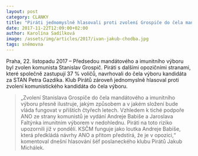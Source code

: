 ```yaml
---
layout: post
category: CLANKY
title: "Piráti jednomyslně hlasovali proti zvolení Grospiče do čela mandátového a imunitního výboru"
date: 2017-11-22T12:09:00+02:00
author: Karolína Sadílková
image: /assets/img/articles/2017/ivan-jakub-chodba.jpg
tags: sněmovna
---
```


Praha, 22. listopadu 2017 – Předsedou mandátového a imunitního výboru byl zvolen komunista Stanislav Grospič. Piráti s dalšími opozičními stranami, které společně zastupují 37 % voličů, navrhovali do čela výboru kandidáta za STAN Petra Gazdíka. Klub Pirátů zároveň jednomyslně hlasoval proti zvolení komunistického kandidáta do čela výboru.
 
> „Zvolení Stanislava Grospiče do čela mandátového a imunitního výboru přesně ilustruje, jakým způsobem a v jakém složení bude vláda fungovat v příštích čtyřech letech. Vzhledem k tiché podpoře ANO ze strany komunistů je vydání Andreje Babiše a Jaroslava Faltýnka imunitním výborem v nedohlednu. Piráti na toto riziko upozornili již v pondělí. KSČM funguje jako loutka Andreje Babiše, která předkládá návrhy ANO a přitom předstírá, že je v opozici,“ komentoval dnešní hlasování šéf poslaneckého klubu Pirátů Jakub Michálek.
  
